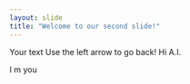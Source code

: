 ```yaml
---
layout: slide
title: "Welcome to our second slide!"
---
```

Your text
Use the left arrow to go back!
Hi A.I.

I m you

